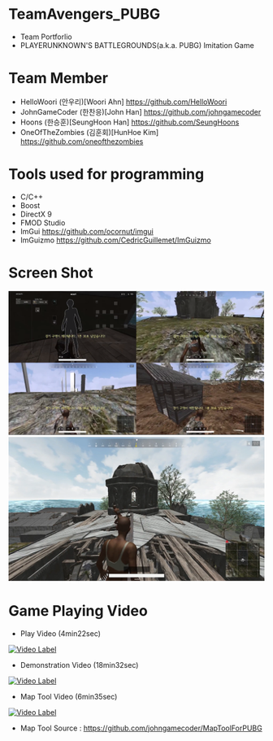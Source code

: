 # TeamAvengers_PUBG
- Team Portforlio
- PLAYERUNKNOWN'S BATTLEGROUNDS(a.k.a. PUBG) Imitation Game 

# Team Member
- HelloWoori      (안우리)[Woori Ahn] https://github.com/HelloWoori
- JohnGameCoder   (한찬응)[John Han] https://github.com/johngamecoder
- Hoons           (한승훈)[SeungHoon Han] https://github.com/SeungHoons
- OneOfTheZombies (김훈회)[HunHoe Kim] https://github.com/oneofthezombies


# Tools used for programming
- C/C++
- Boost
- DirectX 9
- FMOD Studio
- ImGui https://github.com/ocornut/imgui
- ImGuizmo https://github.com/CedricGuillemet/ImGuizmo

# Screen Shot
![Screenshot1](https://github.com/oneofthezombies/TeamAvengers_PUBG/blob/master/PUBG%ED%8F%AC%ED%8F%B4.png)
![Screenshot2](https://github.com/oneofthezombies/TeamAvengers_PUBG/blob/master/PUBG.png)

# Game Playing Video
- Play Video (4min22sec)

[![Video Label](http://img.youtube.com/vi/Anu5nLHhWZY/0.jpg)](https://youtu.be/Anu5nLHhWZY)


- Demonstration Video (18min32sec)

[![Video Label](http://img.youtube.com/vi/Nr4cj6VqXCM/0.jpg)](https://youtu.be/Nr4cj6VqXCM)


- Map Tool Video (6min35sec)

[![Video Label](http://img.youtube.com/vi/G8EO_M4ph68/0.jpg)](https://youtu.be/G8EO_M4ph68)

- Map Tool Source : https://github.com/johngamecoder/MapToolForPUBG
